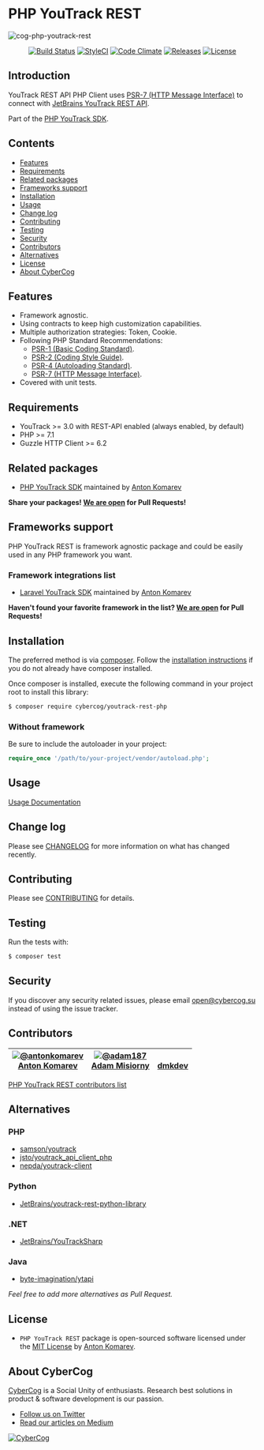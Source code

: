 # PHP YouTrack REST

![cog-php-youtrack-rest](https://user-images.githubusercontent.com/1849174/34457236-ab5aa292-edbb-11e7-8555-e454255acd82.png)

<p align="center">
<a href="https://travis-ci.org/cybercog/youtrack-rest-php"><img src="https://img.shields.io/travis/cybercog/youtrack-rest-php/master.svg?style=flat-square" alt="Build Status"></a>
<a href="https://styleci.io/repos/91037527"><img src="https://styleci.io/repos/91037527/shield" alt="StyleCI"></a>
<a href="https://codeclimate.com/github/cybercog/youtrack-rest-php"><img src="https://img.shields.io/codeclimate/github/cybercog/youtrack-rest-php.svg?style=flat-square" alt="Code Climate"></a>
<a href="https://github.com/cybercog/youtrack-rest-php/releases"><img src="https://img.shields.io/github/release/cybercog/youtrack-rest-php.svg?style=flat-square" alt="Releases"></a>
<a href="https://github.com/cybercog/youtrack-rest-php/blob/master/LICENSE"><img src="https://img.shields.io/github/license/cybercog/youtrack-rest-php.svg?style=flat-square" alt="License"></a>
</p>

## Introduction

YouTrack REST API PHP Client uses [PSR-7 (HTTP Message Interface)](http://www.php-fig.org/psr/psr-7/) to connect with [JetBrains YouTrack REST API](https://www.jetbrains.com/help/youtrack/standalone/2017.2/Resources-for-Developers.html).

Part of the [PHP YouTrack SDK](https://github.com/cybercog/youtrack-php-sdk#readme). 

## Contents

- [Features](#features)
- [Requirements](#requirements)
- [Related packages](#related-packages)
- [Frameworks support](#frameworks-support)
- [Installation](#installation)
- [Usage](#usage)
- [Change log](#change-log)
- [Contributing](#contributing)
- [Testing](#testing)
- [Security](#security)
- [Contributors](#contributors)
- [Alternatives](#alternatives)
- [License](#license)
- [About CyberCog](#about-cybercog)

## Features

- Framework agnostic.
- Using contracts to keep high customization capabilities.
- Multiple authorization strategies: Token, Cookie.
- Following PHP Standard Recommendations:
  - [PSR-1 (Basic Coding Standard)](http://www.php-fig.org/psr/psr-1/).
  - [PSR-2 (Coding Style Guide)](http://www.php-fig.org/psr/psr-2/).
  - [PSR-4 (Autoloading Standard)](http://www.php-fig.org/psr/psr-4/).
  - [PSR-7 (HTTP Message Interface)](http://www.php-fig.org/psr/psr-7/).
- Covered with unit tests.

## Requirements

- YouTrack >= 3.0 with REST-API enabled (always enabled, by default)
- PHP >= 7.1
- Guzzle HTTP Client >= 6.2

## Related packages

- [PHP YouTrack SDK](https://github.com/cybercog/youtrack-php-sdk#readme) maintained by [Anton Komarev](https://github.com/antonkomarev)

**Share your packages! [We are open](CONTRIBUTING.md) for Pull Requests!**

## Frameworks support

PHP YouTrack REST is framework agnostic package and could be easily used in any PHP framework you want.

### Framework integrations list

- [Laravel YouTrack SDK](https://github.com/cybercog/laravel-youtrack-sdk#readme) maintained by [Anton Komarev](https://github.com/antonkomarev)

**Haven't found your favorite framework in the list? [We are open](CONTRIBUTING.md) for Pull Requests!**

## Installation

The preferred method is via [composer](https://getcomposer.org). Follow the
[installation instructions](https://getcomposer.org/doc/00-intro.md) if you do not already have
composer installed.

Once composer is installed, execute the following command in your project root to install this library:

```sh
$ composer require cybercog/youtrack-rest-php
```

### Without framework

Be sure to include the autoloader in your project:

```php
require_once '/path/to/your-project/vendor/autoload.php';
```

## Usage

[Usage Documentation](https://github.com/cybercog/youtrack-php-sdk/wiki/PHP-YouTrack-REST)

## Change log

Please see [CHANGELOG](CHANGELOG.md) for more information on what has changed recently.

## Contributing

Please see [CONTRIBUTING](CONTRIBUTING.md) for details.

## Testing

Run the tests with:

```sh
$ composer test
```

## Security

If you discover any security related issues, please email open@cybercog.su instead of using the issue tracker.

## Contributors

| <a href="https://github.com/antonkomarev">![@antonkomarev](https://avatars.githubusercontent.com/u/1849174?s=110)<br />Anton Komarev</a> | <a href="https://github.com/adam187">![@adam187](https://avatars.githubusercontent.com/u/156628?s=110)<br />Adam Misiorny</a> | <a href="https://github.com/dmkdev"><br />dmkdev</a> |
| :---: | :---: | :---: |

[PHP YouTrack REST contributors list](../../contributors)

## Alternatives

### PHP

- [samson/youtrack](https://github.com/SamsonIT/YouTrack#readme)
- [jsto/youtrack_api_client_php](https://github.com/jsto/youtrack_api_client_php#readme)
- [nepda/youtrack-client](https://github.com/nepda/youtrack-client#readme)

### Python

- [JetBrains/youtrack-rest-python-library](https://github.com/JetBrains/youtrack-rest-python-library#readme)

### .NET

- [JetBrains/YouTrackSharp](https://github.com/JetBrains/YouTrackSharp#readme)

### Java

- [byte-imagination/ytapi](https://github.com/byte-imagination/ytapi#readme)

*Feel free to add more alternatives as Pull Request.*

## License

- `PHP YouTrack REST` package is open-sourced software licensed under the [MIT License](LICENSE) by [Anton Komarev].

## About CyberCog

[CyberCog](https://cybercog.ru) is a Social Unity of enthusiasts. Research best solutions in product & software development is our passion.

- [Follow us on Twitter](https://twitter.com/cybercog)
- [Read our articles on Medium](https://medium.com/cybercog)

<a href="https://cybercog.ru"><img src="https://cloud.githubusercontent.com/assets/1849174/18418932/e9edb390-7860-11e6-8a43-aa3fad524664.png" alt="CyberCog"></a>

[Anton Komarev]: https://komarev.com
